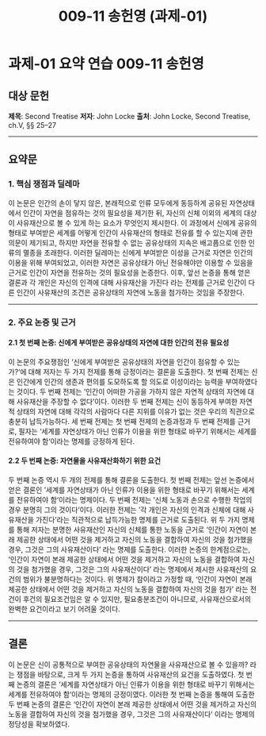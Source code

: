 ﻿---
title: 009-11 송헌영 (과제-01)
layout: home
nav_order: 11
parent: 과제-01 요약 연습
permalink: /asmt-01/009-11
---

# 과제-01 요약 연습 009-11 송헌영 

## 대상 문헌  
**제목**: Second Treatise 
**저자**: John Locke
**출처**: John Locke, Second Treatise, ch.V, §§ 25–27  

---

## 요약문  

### 1. 핵심 쟁점과 딜레마  
이 논문은 인간의 손이 닿지 않은, 본래적으로 인류 모두에게 동등하게 공유된 자연상태에서 인간이 자연을 점유하는 것의 필요성을 제기한 뒤, 자신의 신체 이외의 세계의 대상이 사유재산으로 볼 수 있게 하는 요소가 무엇인지 제시한다. 이 과정에서 신에게 공유의 형태로 부여받은 세계를 어떻게 인간이 사유재산의 형태로 전유를 할 수 있는지에 관한 의문이 제기되고, 하지만 자연을 전유할 수 없는 공유상태의 지속은 배고픔으로 인한 인류의 멸종을 초래한다. 이러한 딜레마는 신에게 부여받은 이성을 근거로 자연은 인간의 이용을 위해 부여되었고, 이러한 자연은 공유상태가 아닌 전유해야만 이용할 수 있음을 근거로 인간이 자연을 전유하는 것의 필요성을 논증한다. 이후, 앞선 논증을 통해 얻은 결론과 각 개인은 자신의 인격에 대해 사유재산을 가진다 라는 전제를 근거로 인간이 다른 인간이 사유재산의 조건은 공유상태의 자연에 노동을 첨가하는 것임을 주장한다.

---

### 2. 주요 논증 및 근거  

#### 2.1 첫 번째 논증: 신에게 부여받은 공유상태의 자연에 대한 인간의 전유 필요성  
이 논문의 주요쟁점인 ‘신에게 부여받은 공유상태의 자연을 인간이 점유할 수 있는가?‘에 대해 저자는 두 가지 전제를 통해 긍정이라는 결론을 도출한다. 첫 번째 전제는 신은 인간에게 인간의 생존과 편의를 도모하도록 할 의도로 이성이라는 능력을 부여하였다는 것이다. 두 번째 전제는 ’인간이 어떠한 가공을 가하지 않은 자연적 상태의 자연에 대해 사유재산을 주장할 수 없다’이다. 이러한 두 번째 전제는 신이 동등하게 부여한 자연적 상태의 자연에 대해 각각의 사람마다 다른 지위를 이유가 없는 것은 우리의 직관으로 충분히 납득가능하다. 세 번째 전제는 첫 번째 전제의 논증과정과 두 번째 전제를 근거로, 필자는 ‘세계를 자연상태가 아닌 인류가 이용을 위한 형태로 바꾸기 위해서는 세계를 전유하여야 함‘이라는 명제를 긍정하게 된다.


#### 2.2 두 번째 논증: 자연물을 사유재산화하기 위한 요건  
두 번째 논증 역시 두 개의 전제를 통해 결론을 도출한다. 첫 번째 전제는 앞선 논증에서 얻은 결론인 ’세계를 자연상태가 아닌 인류가 이용을 위한 형태로 바꾸기 위해서는 세계를 전유하여야 함‘이라는 명제이다. 두 번째 전제는 ’신체 노동과 손으로 수행한 작업의 경우 분명히 그의 것이다‘이다. 이러한 전제는 ’각 개인은 자신의 인격과 신체에 대해 사유재산을 가진다’라는 직관적으로 납득가능한 명제를 근거로 도출된다. 위 두 가지 명제를 통해 저자는 분명한 사유재산인 자신의 신체를 통한 노동을 근거로 ‘인간이 자연이 본래 제공한 상태에서 어떤 것을 제거하고 자신의 노동을 결합하여 자신의 것을 첨가했을 경우, 그것은 그의 사유재산이다’ 라는 명제를 도출한다. 이러한 논증의 한계점으로는, ‘인간이 자연이 본래 제공한 상태에서 어떤 것을 제거하고 자신의 노동을 결합하여 자신의 것을 첨가했을 경우, 그것은 그의 사유재산이다’ 라는 명제에서 제시한 사유재산의 요건의 범위가 불분명하다는 것이다. 위 명제가 참이라고 가정할 때, ‘인간이 자연이 본래 제공한 상태에서 어떤 것을 제거하고 자신의 노동을 결합하여 자신의 것을 첨가’ 라는 전건이 후건의 필요조건임은 알 수 있지만, 필요충분조건이 아니므로, 사유재산으로서의 완벽한 요건이라고 보기 어려울 것이다.


---

## 결론  
이 논문은 신이 공통적으로 부여한 공유상태의 자연물을 사유재산으로 볼 수 있을까? 라는 쟁점을 바탕으로, 크게 두 가지 논증을 통하여 사유재산의 요건을 도출하였다. 첫 번째 논증의 결론은 ‘세계를 자연상태가 아닌 인류가 이용을 위한 형태로 바꾸기 위해서는 세계를 전유하여야 함‘이라는 명제의 긍정이였다. 이러한 첫 번째 논증을 통해여 도출한 두 번째 논증의 결론은 ‘인간이 자연이 본래 제공한 상태에서 어떤 것을 제거하고 자신의 노동을 결합하여 자신의 것을 첨가했을 경우, 그것은 그의 사유재산이다’ 이라는 명제의 정당성을 확보하였다. 


